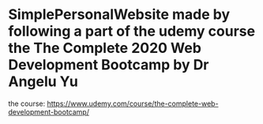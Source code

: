 # SimplePersonalWebsite made by following a part of the  udemy course the The Complete 2020 Web Development Bootcamp by Dr Angelu Yu
the course: https://www.udemy.com/course/the-complete-web-development-bootcamp/

